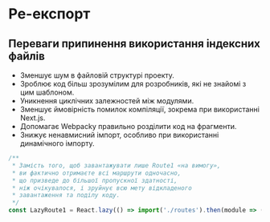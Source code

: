 # Ре-експорт

## Переваги припинення використання індексних файлів

-   Зменшує шум в файловій структурі проекту.
-   Зроблює код більш зрозумілим для розробників, які не знайомі з цим шаблоном.
-   Уникнення циклічних залежностей між модулями.
-   Зменшує ймовірність помилок компіляції, зокрема при використанні Next.js.
-   Допомагає Webpackу правильно розділити код на фрагменти.
-   Знижує ненавмисний імпорт, особливо при використанні динамічного імпорту.

```js
/**
 * Замість того, щоб завантажувати лише Route1 «на вимогу»,
 * ви фактично отримаєте всі маршрути одночасно,
 * що призведе до більшої пропускної здатності,
 * ніж очікувалося, і зруйнує всю мету відкладеного
 * завантаження та поділу коду.
 */
const LazyRoute1 = React.lazy(() => import('./routes').then(module => ({ default: module.Route1 }));
```
